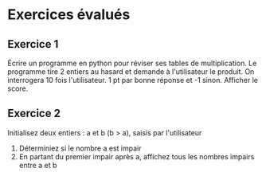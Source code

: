 # Exercices évalués

## Exercice 1

Écrire un programme en python pour réviser ses tables de multiplication. Le programme tire 2 entiers au hasard et demande à l'utilisateur le produit. On interrogera 10 fois l'utilisateur. 1 pt par bonne réponse et -1 sinon. Afficher le score.

## Exercice 2

Initialisez deux entiers : a et b (b > a), saisis par l'utilisateur

1. Déterminiez si le nombre a est impair
2. En partant du premier impair après a, affichez tous les nombres impairs entre a et b

